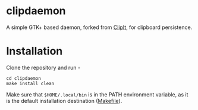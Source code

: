 # clipdaemon

A simple GTK+ based daemon, forked from
[ClipIt](https://github.com/CristianHenzel/ClipIt),
for clipboard persistence.

# Installation

Clone the repository and run -
```
cd clipdaemon
make install clean
```
Make sure that `$HOME/.local/bin` is in the PATH environment variable, as it is
the default installation destination ([Makefile](./Makefile)).
